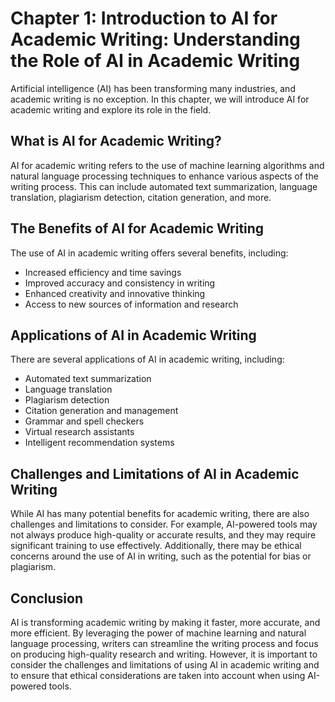 Chapter 1: Introduction to AI for Academic Writing: Understanding the Role of AI in Academic Writing
====================================================================================================

Artificial intelligence (AI) has been transforming many industries, and academic writing is no exception. In this chapter, we will introduce AI for academic writing and explore its role in the field.

What is AI for Academic Writing?
--------------------------------

AI for academic writing refers to the use of machine learning algorithms and natural language processing techniques to enhance various aspects of the writing process. This can include automated text summarization, language translation, plagiarism detection, citation generation, and more.

The Benefits of AI for Academic Writing
---------------------------------------

The use of AI in academic writing offers several benefits, including:

* Increased efficiency and time savings
* Improved accuracy and consistency in writing
* Enhanced creativity and innovative thinking
* Access to new sources of information and research

Applications of AI in Academic Writing
--------------------------------------

There are several applications of AI in academic writing, including:

* Automated text summarization
* Language translation
* Plagiarism detection
* Citation generation and management
* Grammar and spell checkers
* Virtual research assistants
* Intelligent recommendation systems

Challenges and Limitations of AI in Academic Writing
----------------------------------------------------

While AI has many potential benefits for academic writing, there are also challenges and limitations to consider. For example, AI-powered tools may not always produce high-quality or accurate results, and they may require significant training to use effectively. Additionally, there may be ethical concerns around the use of AI in writing, such as the potential for bias or plagiarism.

Conclusion
----------

AI is transforming academic writing by making it faster, more accurate, and more efficient. By leveraging the power of machine learning and natural language processing, writers can streamline the writing process and focus on producing high-quality research and writing. However, it is important to consider the challenges and limitations of using AI in academic writing and to ensure that ethical considerations are taken into account when using AI-powered tools.
